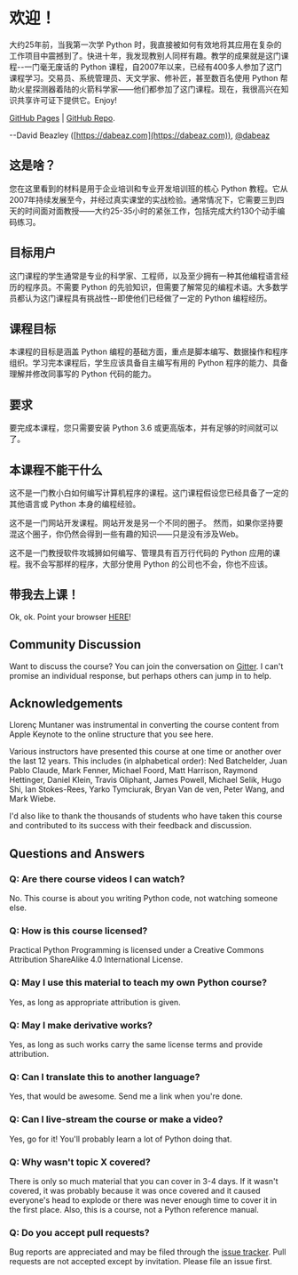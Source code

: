 <!-- # Welcome! -->
# 欢迎！

<!-- When I first learned Python nearly 25 years ago, I was immediately struck by how I could productively apply it to all sorts of messy work projects.Fast-forward a decade and I found myself teaching others the same fun.The result of that teaching is this course--A no-nonsense treatment of Python that has been actively taught to more than 400 in-person groups since 2007.Traders, systems admins, astronomers,tinkerers, and even a few hundred rocket scientists who used Python to help land a rover on Mars--they've all taken this course. Now, I'm pleased to make it available under a Creative Commons license. Enjoy! -->

大约25年前，当我第一次学 Python 时，我直接被如何有效地将其应用在复杂的工作项目中震撼到了。快进十年，我发现教别人同样有趣。教学的成果就是这门课程--一门毫无废话的 Python 课程，自2007年以来，已经有400多人参加了这门课程学习。交易员、系统管理员、天文学家、修补匠，甚至数百名使用 Python 帮助火星探测器着陆的火箭科学家——他们都参加了这门课程。现在，我很高兴在知识共享许可证下提供它。Enjoy!

[GitHub Pages](https://dabeaz-course.github.io/practical-python) | [GitHub Repo](https://github.com/dabeaz-course/practical-python).

--David Beazley ([https://dabeaz.com](https://dabeaz.com)), [@dabeaz](https://twitter.com/dabeaz)

<!-- ## What is This? -->
## 这是啥？

<!-- The material you see here is the heart of an instructor-led Python training course used for corporate training and professional
development. It has been in continual development since 2007 and
battle tested in real-world classrooms.  Usually, it's taught
in-person over the span of three or four days--requiring approximately 25-35 hours of intense work. This includes the completion of approximately 130 hands-on coding exercises. -->
您在这里看到的材料是用于企业培训和专业开发培训班的核心 Python 教程。它从2007年持续发展至今，并经过真实课堂的实战检验。通常情况下，它需要三到四天的时间面对面教授——大约25-35小时的紧张工作，包括完成大约130个动手编码练习。

<!-- ## Target Audience -->
## 目标用户

<!-- Students of this course are usually professional scientists,
engineers, and programmers who already have experience in at least one other programming language. No prior knowledge of Python is required, but knowledge of common programming topics is assumed.  Most participants find the course challenging--even if they've already been doing a bit of Python programming. -->
这门课程的学生通常是专业的科学家、工程师，以及至少拥有一种其他编程语言经历的程序员。不需要 Python 的先验知识，但需要了解常见的编程术语。大多数学员都认为这门课程具有挑战性--即使他们已经做了一定的 Python 编程经历。

<!-- ## Course Objectives -->
## 课程目标

<!-- The goal of this course is to cover foundational aspects of Python programming with an emphasis on script writing, data manipulation, and program organization.  By the end of this course, students should be
able to start writing useful Python programs on their own or be able to understand and modify Python code written by their
coworkers. -->
本课程的目标是涵盖 Python 编程的基础方面，重点是脚本编写、数据操作和程序组织。学习完本课程后，学生应该具备自主编写有用的 Python 程序的能力、具备理解并修改同事写的 Python 代码的能力。

<!-- ## Requirements -->
## 要求

<!-- To complete this course, you need nothing more than a basic
installation of Python 3.6 or newer and time to work on it. -->
要完成本课程，您只需要安装 Python 3.6 或更高版本，并有足够的时间就可以了。

<!-- ## What This Course is Not -->
## 本课程不能干什么

<!-- This is not a course for absolute beginners on how to program a computer.  It is assumed that you already have programming experience in some other programming language or Python itself. -->
这不是一门教小白如何编写计算机程序的课程。这门课程假设您已经具备了一定的其他语言或 Python 本身的编程经验。

<!-- This is not a course on web development.  That's a different
circus. However, if you stick around for this circus, you'll still see some interesting acts--just nothing involving animals. -->
这不是一门网站开发课程。网站开发是另一个不同的圈子。 然而，如果你坚持要混这个圈子，你仍然会得到一些有趣的知识——只是没有涉及Web。

<!-- This is not a course for software engineers on how to write or
maintain a one-million line Python application. I don't write programs like that, nor do most companies who use Python, and neither should you. Delete something already! -->
这不是一门教授软件攻城狮如何编写、管理具有百万行代码的 Python 应用的课程。我不会写那样的程序，大部分使用 Python 的公司也不会，你也不应该。

<!-- ## Take me to the Course Already! -->
## 带我去上课！
Ok, ok. Point your browser [HERE](Notes/Contents.md)!

## Community Discussion

Want to discuss the course?  You can join the conversation on
[Gitter](https://gitter.im/dabeaz-course/practical-python).  I can't
promise an individual response, but perhaps others can jump in to help.

## Acknowledgements

Llorenç Muntaner was instrumental in converting the course content from
Apple Keynote to the online structure that you see here.

Various instructors have presented this course at one time or another
over the last 12 years. This includes (in alphabetical order): Ned
Batchelder, Juan Pablo Claude, Mark Fenner, Michael Foord, Matt
Harrison, Raymond Hettinger, Daniel Klein, Travis Oliphant, James
Powell, Michael Selik, Hugo Shi, Ian Stokes-Rees, Yarko Tymciurak,
Bryan Van de ven, Peter Wang, and Mark Wiebe.

I'd also like to thank the thousands of students who have taken this
course and contributed to its success with their feedback and
discussion.

## Questions and Answers

### Q: Are there course videos I can watch?

No. This course is about you writing Python code, not watching someone else.

### Q: How is this course licensed?

Practical Python Programming is licensed under a Creative Commons Attribution ShareAlike 4.0 International License.

### Q: May I use this material to teach my own Python course?

Yes, as long as appropriate attribution is given.

### Q: May I make derivative works?

Yes, as long as such works carry the same license terms and provide attribution.

### Q: Can I translate this to another language?

Yes, that would be awesome.  Send me a link when you're done.

### Q: Can I live-stream the course or make a video?

Yes, go for it!  You'll probably learn a lot of Python doing that.

### Q: Why wasn't topic X covered?

There is only so much material that you can cover in 3-4 days.  If
it wasn't covered, it was probably because it was once covered and it
caused everyone's head to explode or there was never enough time to
cover it in the first place.   Also, this is a course, not a Python
reference manual.

### Q: Do you accept pull requests?

Bug reports are appreciated and may be filed through the
[issue tracker](https://github.com/dabeaz-course/practical-python/issues).
Pull requests are not accepted except by invitation. Please file an issue first.

